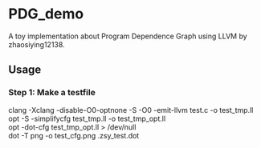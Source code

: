# PDG_demo
A toy implementation about Program Dependence Graph using LLVM by zhaosiying12138.

## Usage
### Step 1: Make a testfile
clang -Xclang -disable-O0-optnone -S -O0 -emit-llvm test.c -o test\_tmp.ll  
opt -S -simplifycfg test\_tmp.ll -o test\_tmp\_opt.ll  
opt -dot-cfg test\_tmp\_opt.ll > /dev/null  
dot -T png -o test\_cfg.png .zsy\_test.dot  
